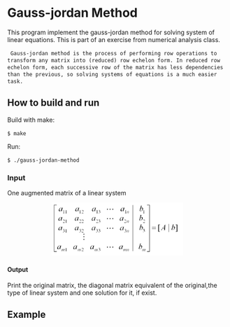 # Gauss-jordan Method 

This program implement the gauss-jordan method for solving system of linear equations. This is part of an exercise from numerical analysis class.

```
 Gauss-jordan method is the process of performing row operations to transform any matrix into (reduced) row echelon form. In reduced row echelon form, each successive row of the matrix has less dependencies than the previous, so solving systems of equations is a much easier task. 
```

## How to build and run

Build with make:

```
$ make
```
Run:

```
$ ./gauss-jordan-method
```

### Input

One augmented matrix of a linear system

<p align="center">
	<img alt="eqs" src="./imgs/04.png" width="300px">
</p>

#### Output

Print the original matrix, the diagonal matrix equivalent of the original,the type of linear system and one solution for it, if exist. 

## Example


```


```
